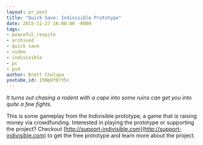 ```yaml
---
layout: pr_post
title: "Quick Save: Indivisible Prototype"
date: 2015-11-27 16:00:00 -0800
tags:
- peaceful_respite
- archived
- quick save
- video
- indivisible
- pc
- ps4
author: Brett Chalupa
youtube_id: I5NpDfDrV5c
---
```


_It turns out chasing a rodent with a cape into some ruins can get you
into quite a few fights._

This is some gameplay from the Indivisible prototype, a game that is
raising money via crowdfunding. Interested in playing the prototype or
supporting the project? Checkout
[http://support-indivisible.com](http://support-indivisible.com) to get
the free prototype and learn more about the project.
